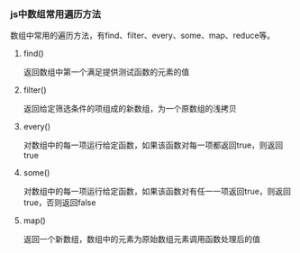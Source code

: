 ### js中数组常用遍历方法

数组中常用的遍历方法，有find、filter、every、some、map、reduce等。

1. find()

    返回数组中第一个满足提供测试函数的元素的值

2. filter()

    返回给定筛选条件的项组成的新数组，为一个原数组的浅拷贝

3. every()

    对数组中的每一项运行给定函数，如果该函数对每一项都返回true，则返回true

4. some()

    对数组中的每一项运行给定函数，如果该函数对有任一一项返回true，则返回true，否则返回false

5. map()

    返回一个新数组，数组中的元素为原始数组元素调用函数处理后的值